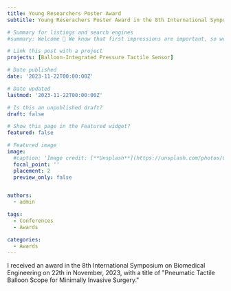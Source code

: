 ```yaml
---
title: Young Researchers Poster Award
subtitle: Young Reserachers Poster Award in the 8th International Symposium on Biomedical Engineering

# Summary for listings and search engines
#summary: Welcome 👋 We know that first impressions are important, so we've populated your new site with some initial content to help you get familiar with everything in no time.

# Link this post with a project
projects: [Balloon-Integrated Pressure Tactile Sensor]

# Date published
date: '2023-11-22T00:00:00Z'

# Date updated
lastmod: '2023-11-22T00:00:00Z'

# Is this an unpublished draft?
draft: false

# Show this page in the Featured widget?
featured: false

# Featured image
image:
  #caption: 'Image credit: [**Unsplash**](https://unsplash.com/photos/CpkOjOcXdUY)'
  focal_point: ''
  placement: 2
  preview_only: false


authors:
  - admin

tags:
  - Conferences
  - Awards

categories:
  - Awards
---
```


I received an award in the 8th International Symposium on Biomedical Engineering on 22th in November, 2023, with a title of "Pneumatic Tactile Balloon Scope for Minimally Invasive Surgery."

